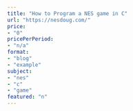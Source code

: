```yaml
---
title: "How to Program a NES game in C"
url: "https://nesdoug.com/"
price: 
- "0"
pricePerPeriod: 
- "n/a"
format: 
- "blog"
- "example"
subject: 
- "nes"
- "c"
- "game"
featured: "n"
---
```


